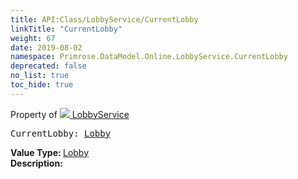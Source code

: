 ```yaml
---
title: API:Class/LobbyService/CurrentLobby
linkTitle: "CurrentLobby"
weight: 67
date: 2019-08-02
namespace: Primrose.DataModel.Online.LobbyService.CurrentLobby
deprecated: false
no_list: true
toc_hide: true
---
```

Property of <a href="/docs/api-reference/Class/LobbyService"><img src="/icons/silk/default.png"/>&nbsp;LobbyService</a>
<pre class="method-declaration">
CurrentLobby: <a class="type" href="/docs/api-reference/Class/Lobby">Lobby</a></pre>
<b>Value Type: </b>
<a class="type" href="/docs/api-reference/Class/Lobby">Lobby</a>
<br/>
<b>Description: </b>